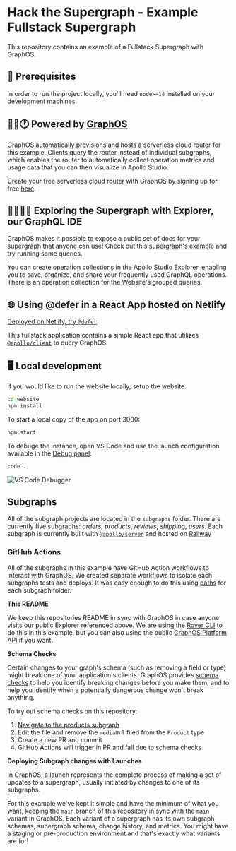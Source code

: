 # Hack the Supergraph - Example Fullstack Supergraph

This repository contains an example of a Fullstack Supergraph with GraphOS. 

## 📖 Prerequisites

In order to run the project locally, you'll need `node>=14` installed on your development machines.

## 🏃‍♂️🕐 Powered by [GraphOS](https://www.apollographql.com/docs/graphos/) 

GraphOS automatically provisions and hosts a serverless cloud router for this example. Clients query the router instead of individual subgraphs, which enables the router to automatically collect operation metrics and usage data that you can then visualize in Apollo Studio.

Create your free serverless cloud router with GraphOS by signing up for free [here](https://studio.apollographql.com/signup?from=%2F).

## 👩‍🚀🚀✨ Exploring the Supergraph with Explorer, our GraphQL IDE  

GraphOS makes it possible to expose a public set of docs for your supergraph that anyone can use! Check out this [supergraph's example](https://studio.apollographql.com/public/hack-the-e-commerce/home?variant=main) and try running some queries.

You can create operation collections in the Apollo Studio Explorer, enabling you to save, organize, and share your frequently used GraphQL operations. There is an operation collection for the Website's grouped queries. 

## 🌐 Using @defer in a React App hosted on Netlify

[Deployed on Netlify, try `@defer`](https://hack-the-supergraph.netlify.app/product/product:1)

This fullstack application contains a simple React app that utilizes [`@apollo/client`](https://github.com/apollographql/apollo-client) to query GraphOS.

## 🖥️ Local development

If you would like to run the website locally, setup the website:

```sh
cd website
npm install
```

To start a local copy of the app on port 3000:

```sh
npm start
```

To debuge the instance, open VS Code and use the launch configuration available in the [Debug panel](https://code.visualstudio.com/docs/editor/debugging):

```sh
code .
```

![VS Code Debugger](https://code.visualstudio.com/assets/docs/editor/debugging/debugging_hero.png)

## Subgraphs

All of the subgraph projects are located in the `subgraphs` folder. There are currently five subgraphs: *orders*, *products*, *reviews*, *shipping*, *users*. Each subgraph is currently built with [`@apollo/server`](https://www.apollographql.com/docs/apollo-server) and hosted on [Railway](https://railway.app/)

### GitHub Actions

All of the subgraphs in this example have GitHub Action workflows to interact with GraphOS. We created separate workflows to isolate each subgraphs tests and deploys. It was easy enough to do this using [paths](https://docs.github.com/en/actions/using-workflows/workflow-syntax-for-github-actions#example-including-paths) for each subgraph folder.

**This README**

We keep this repositories README in sync with GraphOS in case anyone visits our public Explorer referenced above. We are using the [Rover CLI](https://www.apollographql.com/docs/rover/commands/readmes) to do this in this example, but you can also using the public [GraphOS Platform API](https://studio.apollographql.com/public/apollo-platform/explorer?variant=main) if you want.

**Schema Checks**

Certain changes to your graph's schema (such as removing a field or type) might break one of your application's clients. GraphOS provides [schema checks](https://www.apollographql.com/docs/graphos/schema-checks) to help you identify breaking changes before you make them, and to help you identify when a potentially dangerous change won't break anything.

To try out schema checks on this repository:

1. [Navigate to the products subgraph](subgraphs/products/schema.graphql)
2. Edit the file and remove the `mediaUrl` filed from the `Product` type
3. Create a new PR and commit
4. GitHub Actions will trigger in PR and fail due to schema checks

**Deploying Subgraph changes with Launches**

In GraphOS, a launch represents the complete process of making a set of updates to a supergraph, usually initiated by changes to one of its subgraphs. 

For this example we've kept it simple and have the minimum of what you want, keeping the `main` branch of this repository in sync with the `main` variant in GraphOS. Each variant of a supergraph has its own subgraph schemas, supergraph schema, change history, and metrics. You might have a staging or pre-production environment and that's exactly what variants are for!
